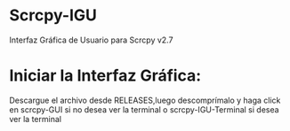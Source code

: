 # Scrcpy-IGU
Interfaz Gráfica de Usuario para Scrcpy v2.7

# Iniciar la Interfaz Gráfica:
Descargue el archivo desde RELEASES,luego descomprímalo y haga click en scrcpy-GUI si no desea ver la terminal o scrcpy-IGU-Terminal si desea ver la terminal

